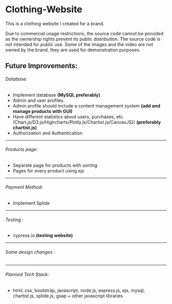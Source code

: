 # Clothing-Website
This is a clothing website I created for a brand. 

Due to commercial usage restrictions, the source code cannot be provided as the ownership rights prevent its public distribution. The source code is not intended for public use. 
Some of the images and the video are not owned by the brand, they are used for demonstration purposes.

## **Future Improvements:**

###### Database:

- Implement database **(MySQL preferably)**
- Admin and user profiles
- Admin profile should include a content management system **(add and manage products with GUI)**
- Have different statistics about users, purchases, etc. (Chart.js/D3.js/Highcharts/Plotly.js/Chartist.js/CanvasJS}) **(preferably chartist.js)**
- Authorization and Authentication

---

###### Products page:

- Separate page for products with sorting
- Pages for every product using ejs

---

###### Payment Method:

- Implement Splide

---

###### Testing :

- cypress.io **(testing website)**

---

###### Some design changes :

---

###### Planned Tech Stack:

- html, css, bootstrap, javascript, node.js, express.js, ejs, mysql, chartist.js, splide.js, gsap + other javascript libraries
